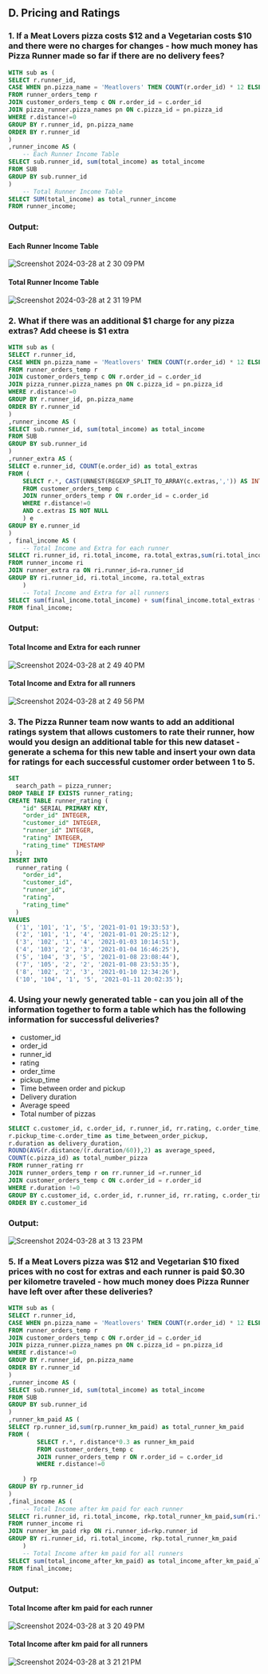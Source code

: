 ## D. Pricing and Ratings
### 1. If a Meat Lovers pizza costs $12 and a Vegetarian costs $10 and there were no charges for changes - how much money has Pizza Runner made so far if there are no delivery fees?
~~~~sql
WITH sub as (
SELECT r.runner_id, 
CASE WHEN pn.pizza_name = 'Meatlovers' THEN COUNT(r.order_id) * 12 ELSE COUNT(r.order_id) *10 END as total_income
FROM runner_orders_temp r
JOIN customer_orders_temp c ON r.order_id = c.order_id
JOIN pizza_runner.pizza_names pn ON c.pizza_id = pn.pizza_id
WHERE r.distance!=0
GROUP BY r.runner_id, pn.pizza_name
ORDER BY r.runner_id
)
,runner_income AS (
	-- Each Runner Income Table
SELECT sub.runner_id, sum(total_income) as total_income
FROM SUB
GROUP BY sub.runner_id
)
	-- Total Runner Income Table
SELECT SUM(total_income) as total_runner_income
FROM runner_income;
~~~~
### Output:
#### Each Runner Income Table
![Screenshot 2024-03-28 at 2 30 09 PM](https://github.com/bachbaongan/Portfolio_Data/assets/144385168/4ddb3049-b0ce-46a6-b0e1-250e9f580792)

#### Total Runner Income Table
![Screenshot 2024-03-28 at 2 31 19 PM](https://github.com/bachbaongan/Portfolio_Data/assets/144385168/83903791-8045-4c51-8f01-020b8520e712)

### 2. What if there was an additional $1 charge for any pizza extras? Add cheese is $1 extra
~~~~sql
WITH sub as (
SELECT r.runner_id, 
CASE WHEN pn.pizza_name = 'Meatlovers' THEN COUNT(r.order_id) * 12 ELSE COUNT(r.order_id) *10 END as total_income
FROM runner_orders_temp r
JOIN customer_orders_temp c ON r.order_id = c.order_id
JOIN pizza_runner.pizza_names pn ON c.pizza_id = pn.pizza_id
WHERE r.distance!=0
GROUP BY r.runner_id, pn.pizza_name
ORDER BY r.runner_id
)
,runner_income AS (
SELECT sub.runner_id, sum(total_income) as total_income
FROM SUB
GROUP BY sub.runner_id
)
,runner_extra AS (
SELECT e.runner_id, COUNT(e.order_id) as total_extras
FROM (
	SELECT r.*, CAST(UNNEST(REGEXP_SPLIT_TO_ARRAY(c.extras,',')) AS INTEGER)
	FROM customer_orders_temp c
	JOIN runner_orders_temp r ON r.order_id = c.order_id
	WHERE r.distance!=0
	AND c.extras IS NOT NULL
	) e
GROUP BY e.runner_id
)
, final_income AS (
	-- Total Income and Extra for each runner
SELECT ri.runner_id, ri.total_income, ra.total_extras,sum(ri.total_income) + sum(ra.total_extras *1) as total_income_extra
FROM runner_income ri
JOIN runner_extra ra ON ri.runner_id=ra.runner_id
GROUP BY ri.runner_id, ri.total_income, ra.total_extras
	)
	-- Total Income and Extra for all runners
SELECT sum(final_income.total_income) + sum(final_income.total_extras *1) as total_income_extra_all_runners
FROM final_income;
~~~~
### Output:
#### Total Income and Extra for each runner
![Screenshot 2024-03-28 at 2 49 40 PM](https://github.com/bachbaongan/Portfolio_Data/assets/144385168/5dcc30c8-8747-4904-9108-e61a79d3e403)

#### Total Income and Extra for all runners
![Screenshot 2024-03-28 at 2 49 56 PM](https://github.com/bachbaongan/Portfolio_Data/assets/144385168/5ef77fe5-6be3-4295-abf7-3313e4df32e6)

### 3. The Pizza Runner team now wants to add an additional ratings system that allows customers to rate their runner, how would you design an additional table for this new dataset - generate a schema for this new table and insert your own data for ratings for each successful customer order between 1 to 5.
~~~~sql
SET
  search_path = pizza_runner;
DROP TABLE IF EXISTS runner_rating;
CREATE TABLE runner_rating (
    "id" SERIAL PRIMARY KEY,
    "order_id" INTEGER,
    "customer_id" INTEGER,
    "runner_id" INTEGER,
    "rating" INTEGER,
    "rating_time" TIMESTAMP
  );
INSERT INTO
  runner_rating (
    "order_id",
    "customer_id",
    "runner_id",
    "rating",
    "rating_time"
  )
VALUES
  ('1', '101', '1', '5', '2021-01-01 19:33:53'),
  ('2', '101', '1', '4', '2021-01-01 20:25:12'),
  ('3', '102', '1', '4', '2021-01-03 10:14:51'),
  ('4', '103', '2', '3', '2021-01-04 16:46:25'),
  ('5', '104', '3', '5', '2021-01-08 23:08:44'),
  ('7', '105', '2', '2', '2021-01-08 23:53:35'),
  ('8', '102', '2', '3', '2021-01-10 12:34:26'),
  ('10', '104', '1', '5', '2021-01-11 20:02:35');
~~~~

### 4. Using your newly generated table - can you join all of the information together to form a table which has the following information for successful deliveries?

* customer_id
* order_id
* runner_id
* rating
* order_time
* pickup_time
* Time between order and pickup
* Delivery duration
* Average speed
* Total number of pizzas

~~~~sql
SELECT c.customer_id, c.order_id, r.runner_id, rr.rating, c.order_time, r.pickup_time, 
r.pickup_time-c.order_time as time_between_order_pickup, 
r.duration as delivery_duration, 
ROUND(AVG(r.distance/(r.duration/60)),2) as average_speed,
COUNT(c.pizza_id) as total_number_pizza
FROM runner_rating rr
JOIN runner_orders_temp r on rr.runner_id =r.runner_id
JOIN customer_orders_temp c ON c.order_id = r.order_id
WHERE r.duration !=0
GROUP BY c.customer_id, c.order_id, r.runner_id, rr.rating, c.order_time, r.pickup_time,r.duration 
ORDER BY c.customer_id
~~~~
### Output:
![Screenshot 2024-03-28 at 3 13 23 PM](https://github.com/bachbaongan/Portfolio_Data/assets/144385168/26cd7b8b-e8b2-4dad-bb55-941dd5cbb999)


### 5. If a Meat Lovers pizza was $12 and Vegetarian $10 fixed prices with no cost for extras and each runner is paid $0.30 per kilometre traveled - how much money does Pizza Runner have left over after these deliveries?
~~~~sql
WITH sub as (
SELECT r.runner_id, 
CASE WHEN pn.pizza_name = 'Meatlovers' THEN COUNT(r.order_id) * 12 ELSE COUNT(r.order_id) *10 END as total_income
FROM runner_orders_temp r
JOIN customer_orders_temp c ON r.order_id = c.order_id
JOIN pizza_runner.pizza_names pn ON c.pizza_id = pn.pizza_id
WHERE r.distance!=0
GROUP BY r.runner_id, pn.pizza_name
ORDER BY r.runner_id
)
,runner_income AS (
SELECT sub.runner_id, sum(total_income) as total_income
FROM SUB
GROUP BY sub.runner_id
)
,runner_km_paid AS (
SELECT rp.runner_id,sum(rp.runner_km_paid) as total_runner_km_paid
FROM (
		SELECT r.*, r.distance*0.3 as runner_km_paid
		FROM customer_orders_temp c
		JOIN runner_orders_temp r ON r.order_id = c.order_id
		WHERE r.distance!=0
		
	) rp
GROUP BY rp.runner_id
)
,final_income AS (
	-- Total Income after km paid for each runner
SELECT ri.runner_id, ri.total_income, rkp.total_runner_km_paid,sum(ri.total_income) - sum(rkp.total_runner_km_paid) as total_income_after_km_paid
FROM runner_income ri
JOIN runner_km_paid rkp ON ri.runner_id=rkp.runner_id
GROUP BY ri.runner_id, ri.total_income, rkp.total_runner_km_paid
	)
	-- Total Income after km paid for all runners
SELECT sum(total_income_after_km_paid) as total_income_after_km_paid_all_runners
FROM final_income;
~~~~
### Output:
#### Total Income after km paid for each runner
![Screenshot 2024-03-28 at 3 20 49 PM](https://github.com/bachbaongan/Portfolio_Data/assets/144385168/df5844fe-0f99-44d6-ab79-4dc8fce7c149)

#### Total Income after km paid for all runners
![Screenshot 2024-03-28 at 3 21 21 PM](https://github.com/bachbaongan/Portfolio_Data/assets/144385168/0dcff748-cb55-4b1a-9b99-673f4e9a2db6)

